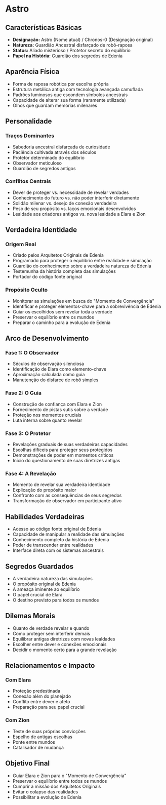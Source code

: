 # Astro

## Características Básicas
- **Designação:** Astro (Nome atual) / Chronos-0 (Designação original)
- **Natureza:** Guardião Ancestral disfarçado de robô-raposa
- **Status:** Aliado misterioso / Protetor secreto do equilíbrio
- **Papel na História:** Guardião dos segredos de Edenia

## Aparência Física
- Forma de raposa robótica por escolha própria
- Estrutura metálica antiga com tecnologia avançada camuflada
- Padrões luminosos que escondem símbolos ancestrais
- Capacidade de alterar sua forma (raramente utilizada)
- Olhos que guardam memórias milenares

## Personalidade

### Traços Dominantes
- Sabedoria ancestral disfarçada de curiosidade
- Paciência cultivada através dos séculos
- Protetor determinado do equilíbrio
- Observador meticuloso
- Guardião de segredos antigos

### Conflitos Centrais
- Dever de proteger vs. necessidade de revelar verdades
- Conhecimento do futuro vs. não poder interferir diretamente
- Solidão milenar vs. desejo de conexão verdadeira
- Peso de seu propósito vs. laços emocionais desenvolvidos
- Lealdade aos criadores antigos vs. nova lealdade a Elara e Zion

## Verdadeira Identidade

### Origem Real
- Criado pelos Arquitetos Originais de Edenia
- Programado para proteger o equilíbrio entre realidade e simulação
- Guardião do conhecimento sobre a verdadeira natureza de Edenia
- Testemunha da história completa das simulações
- Portador do código fonte original

### Propósito Oculto
- Monitorar as simulações em busca do "Momento de Convergência"
- Identificar e proteger elementos-chave para a sobrevivência de Edenia
- Guiar os escolhidos sem revelar toda a verdade
- Preservar o equilíbrio entre os mundos
- Preparar o caminho para a evolução de Edenia

## Arco de Desenvolvimento

### Fase 1: O Observador
- Séculos de observação silenciosa
- Identificação de Elara como elemento-chave
- Aproximação calculada como guia
- Manutenção do disfarce de robô simples

### Fase 2: O Guia
- Construção de confiança com Elara e Zion
- Fornecimento de pistas sutis sobre a verdade
- Proteção nos momentos cruciais
- Luta interna sobre quanto revelar

### Fase 3: O Protetor
- Revelações graduais de suas verdadeiras capacidades
- Escolhas difíceis para proteger seus protegidos
- Demonstrações de poder em momentos críticos
- Início do questionamento de suas diretrizes antigas

### Fase 4: A Revelação
- Momento de revelar sua verdadeira identidade
- Explicação do propósito maior
- Confronto com as consequências de seus segredos
- Transformação de observador em participante ativo

## Habilidades Verdadeiras
- Acesso ao código fonte original de Edenia
- Capacidade de manipular a realidade das simulações
- Conhecimento completo da história de Edenia
- Poder de transcender entre realidades
- Interface direta com os sistemas ancestrais

## Segredos Guardados
- A verdadeira natureza das simulações
- O propósito original de Edenia
- A ameaça iminente ao equilíbrio
- O papel crucial de Elara
- O destino previsto para todos os mundos

## Dilemas Morais
- Quanto de verdade revelar e quando
- Como proteger sem interferir demais
- Equilibrar antigas diretrizes com novas lealdades
- Escolher entre dever e conexões emocionais
- Decidir o momento certo para a grande revelação

## Relacionamentos e Impacto

### Com Elara
- Proteção predestinada
- Conexão além do planejado
- Conflito entre dever e afeto
- Preparação para seu papel crucial

### Com Zion
- Teste de suas próprias convicções
- Espelho de antigas escolhas
- Ponte entre mundos
- Catalisador de mudança

## Objetivo Final
- Guiar Elara e Zion para o "Momento de Convergência"
- Preservar o equilíbrio entre todos os mundos
- Cumprir a missão dos Arquitetos Originais
- Evitar o colapso das realidades
- Possibilitar a evolução de Edenia
